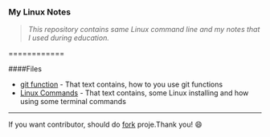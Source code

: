 ### My Linux Notes
> *This repository contains same Linux command line and my notes that I used during education.*

============

####Files

* [git function](https://github.com/smehemmed/my-Linux-Notes/blob/master/git%20fuctions.md) - That text contains, how to you use git functions
* [Linux Commands](https://github.com/smehemmed/my-Linux-Notes/blob/master/Linux%20Commands.md) - That text contains, some Linux installing and how using some terminal commands 

------------

If you want contributor, should do [fork](https://github.com/smehemmed/my-Linux-Notes/fork) proje.Thank you! :smile: